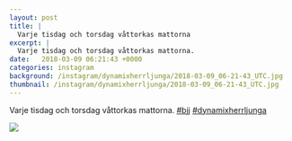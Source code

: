 ```yaml
---
layout: post
title: |
  Varje tisdag och torsdag våttorkas mattorna
excerpt: |
  Varje tisdag och torsdag våttorkas mattorna.  
date:   2018-03-09 06:21:43 +0000
categories: instagram
background: /instagram/dynamixherrljunga/2018-03-09_06-21-43_UTC.jpg
thumbnail: /instagram/dynamixherrljunga/2018-03-09_06-21-43_UTC.jpg
---
```

Varje tisdag och torsdag våttorkas mattorna. [#bjj](https://www.instagram.com/explore/tags/bjj/) [#dynamixherrljunga](https://www.instagram.com/explore/tags/dynamixherrljunga/)



<img src='/www-dynamix-herrljunga/instagram/dynamixherrljunga/2018-03-09_06-21-43_UTC.jpg' class='img-fluid' />
